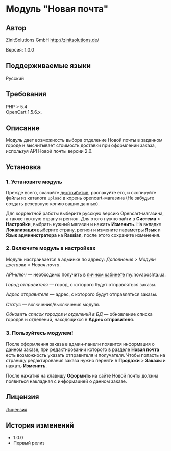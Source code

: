Модуль "Новая почта"
============================

Автор
------------
ZinitSolutions GmbH http://zinitsolutions.de/

Версия: 1.0.0

Поддерживаемые языки
-----------------------
Русский

Требования
-------------------
PHP > 5.4
<br/>
OpenCart 1.5.6.x.

Описание
---------------
Модуль дает возможность выбора отделение Новой почты в заданном городе и высчитывает стоимость доставки при оформлении заказа, используя API Новой почты версии 2.0.

Установка
---------------
### 1. Установите модуль

Прежде всего, скачайте [дистрибутив](https://github.com/), распакуйте его, и скопируйте файлы из каталога `upload` в корень opencart-магазина (Не забудьте создать резервную копию ваших данных).

Для корректной работы выберите русскую версию Opencart-магазина, а также нужную страну и регион. Для этого нужно зайти в **Система** > **Настройки**, выбрать нужный магазин и нажать **Изменить**. На вкладке **Локализация** выберите страну, регион и измените параметры **Язык** и **Язык администратора** на **Rassian**, после этого сохраните изменения.

### 2. Включите модуль в настройках

Модуль настраивается в админке по адресу: *Дополнения > Модули доставки > Новая почта*.

*API-ключ* — необходимо получить в [личном кабинете](https://my.novaposhta.ua/settings/index#apikeys) my.novaposhta.ua.

*Город отправителя* — город, с которого будут отправляться заказы.

*Адрес отправителя* — адрес, с которого будут отправляться заказы.

*Статус* — включения/выключения модуля.

*Обновить список городов и отделений в БД* — обновление списка городов и отделений, находящихся в **Адрес отправителя**.

### 3. Пользуйтесь модулем!

После оформления заказа в админ-панели появится информация о данном заказе, при редактировании которого в разделе **Новая почта** есть возможность указать отправителя и получателя. Чтобы попасть на страницу редактирования заказа нужно перейти в **Продажи** > **Заказы** и нажать **Изменить**.

После нажатия на клавишу **Оформить** на сайте Новой почты должна появиться накладная с информацией о данном заказе.

Лицензия
-----------------
[Лицензия](doc/licence.txt)

История изменений
-----------------

* 1.0.0
 * Первый релиз